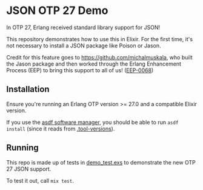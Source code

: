 # JSON OTP 27 Demo

In OTP 27, Erlang received standard library support for JSON!

This repository demonstrates how to use this in Elixir.
For the first time, it's not necessary to install a JSON package like Poison or Jason.

Credit for this feature goes to https://github.com/michalmuskala, who built the Jason package and then worked through the Erlang Enhancement Process (EEP) to bring this support to all of us! ([EEP-0068](https://github.com/erlang/eep/blob/master/eeps/eep-0068.md))

## Installation

Ensure you're running an Erlang OTP version >= 27.0 and a compatible Elixir version.

If you use the [asdf software manager](https://asdf-vm.com/), you should be able to run `asdf install` (since it reads from [.tool-versions](./.tool-versions)).

## Running

This repo is made up of tests in [demo_test.exs](./test/demo_test.exs) to demonstrate the new OTP 27 JSON support.

To test it out, call `mix test`.
